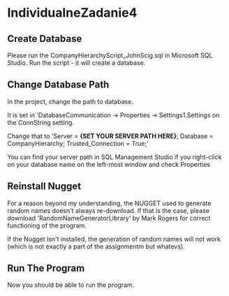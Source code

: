 # IndividualneZadanie4

## Create Database
Please run the CompanyHierarchyScript_JohnScig.sql in Microsoft SQL Studio. Run the script - it will create a database.

## Change Database Path
In the project, change the path to database. 

It is set in 'DatabaseCommunication -> Properties -> Settings1.Settings on the ConnString setting.

Change that to 'Server = **{SET YOUR SERVER PATH HERE}**; Database = CompanyHierarchy; Trusted_Connection = True;'

You can find your server path in SQL Management Studio if you right-click on your database name on the left-most window and check Properties

## Reinstall Nugget

For a reason beyond my understanding, the NUGGET used to generate random names doesn't always re-download. If that is the case, please download 'RandomNameGeneratorLibrary' by Mark Rogers for correct functioning of the program.

If the Nugget isn't installed, the generation of random names will not work (which is not exactly a part of the assignmentm but whatevs).

## Run The Program
Now you should be able to run the program.
